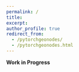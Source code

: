 ```yaml
---
permalink: /
title:
excerpt:
author_profile: true
redirect_from: 
  - /pytorchgeonodes/
  - /pytorchgeonodes.html
---
```


**Work in Progress**
